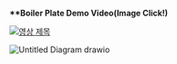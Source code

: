 <strong>**Boiler Plate Demo Video(Image Click!)</strong>

[![영상 제목](https://img.youtube.com/vi/ZOJlUl_oRxw&ab_channel=YOHANJIN/0.jpg)](https://www.youtube.com/watch?v=ZOJlUl_oRxw&ab_channel=YOHANJIN)




![Untitled Diagram drawio](https://github.com/YohanJins/BoilerPlate/assets/146444793/086c20e9-c6c6-4a2d-a0c4-01134735a0b6)
